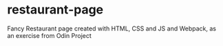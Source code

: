 # restaurant-page

Fancy Restaurant page created with HTML, CSS and JS and Webpack, as an exercise from Odin Project
